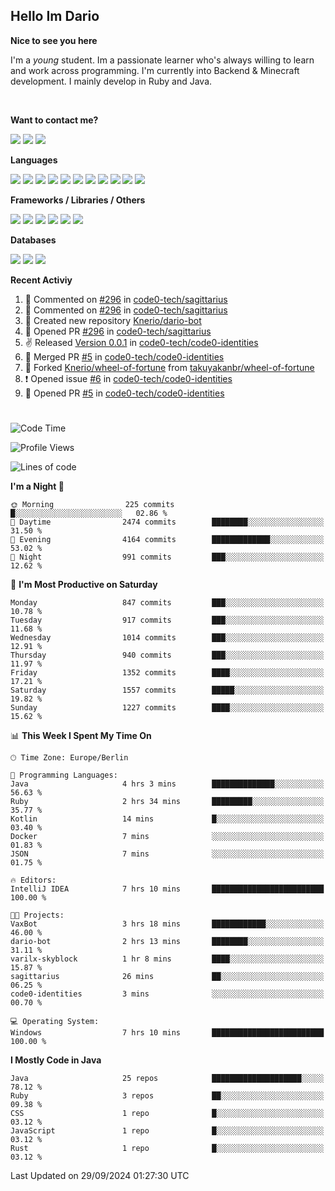 <h2>Hello Im Dario</h2>

**Nice to see you here**

I'm a *young* student. Im a passionate learner who's always willing to learn and work across
programming. I'm currently into Backend & Minecraft development. I mainly develop in Ruby and Java.

<br/>

**Want to contact me?**

<a href="https://github.com/knerio"><img src="https://img.shields.io/badge/-Github-blue?style=for-the-badge&logo=github&logoColor=white"/></a> <a href="https://discord.com/users/639416958923702292"><img src="https://img.shields.io/badge/-knerio-blue?style=for-the-badge&logo=discord&logoColor=white"/></a> <a href="https://twitch.tv/dopalos_"><img src="https://img.shields.io/badge/-twitch-blue?style=for-the-badge&logo=twitch&logoColor=white"/></a>

**Languages**

<img src="https://img.shields.io/badge/-HTML-blue?style=for-the-badge&logo=html5&logoColor=white"/> <img src="https://img.shields.io/badge/-CSS-blue?style=for-the-badge&logo=CSS3&logoColor=white"/> <img src="https://img.shields.io/badge/-Javascript-blue?style=for-the-badge&logo=javascript&logoColor=white"/> <img src="https://img.shields.io/badge/-Typescript-blue?style=for-the-badge&logo=TypeScript&logoColor=white"/> <img src="https://img.shields.io/badge/-Java-blue?style=for-the-badge&logo=java&logoColor=white"/> <img src="https://img.shields.io/badge/-Kotlin-blue?style=for-the-badge&logo=kotlin&logoColor=white"/> <img src="https://img.shields.io/badge/-SQL-blue?style=for-the-badge&logo=MYSQL&logoColor=white"/> <img src="https://img.shields.io/badge/-Markdown-blue?style=for-the-badge&logo=Markdown&logoColor=white"/> <img src="https://img.shields.io/badge/-JSON-blue?style=for-the-badge&logo=JSON&logoColor=white"/> <img src="https://img.shields.io/badge/-Git-blue?style=for-the-badge&logo=Git&logoColor=white"/> <img src="https://img.shields.io/badge/-Ruby-blue?style=for-the-badge&logo=Ruby&logoColor=white"/>
<br/>

 **Frameworks / Libraries / Others**

<img src="https://img.shields.io/badge/-Bootstrap-blue?style=for-the-badge&logo=Bootstrap&logoColor=white"/> <img src="https://img.shields.io/badge/-Node.JS-blue?style=for-the-badge&logo=node.js&logoColor=white"/> <img src="https://img.shields.io/badge/-React-blue?style=for-the-badge&logo=React&logoColor=white"/> <img src="https://img.shields.io/badge/-Express-blue?style=for-the-badge&logo=Express&logoColor=white"/> <img src="https://img.shields.io/badge/-Next.Js-blue?style=for-the-badge&logo=Next.Js&logoColor=white"/> <img src="https://img.shields.io/badge/-Ruby_On_Rails-blue?style=for-the-badge&logo=ruby-on-rails&logoColor=white"/>

**Databases**

<img src="https://img.shields.io/badge/-MongoDB-blue?style=for-the-badge&logo=mongodb&logoColor=white"/> <img src="https://img.shields.io/badge/-MariaDB-blue?style=for-the-badge&logo=MariaDB&logoColor=white"/>
<img src="https://img.shields.io/badge/-PostgreSQL-blue?style=for-the-badge&logo=PostgreSQl&logoColor=white"/>

**Recent Activiy**

<!--RECENT_ACTIVITY:start-->
1. 💬 Commented on [#296](https://github.com/code0-tech/sagittarius/pull/296#discussion_r1765661689) in [code0-tech/sagittarius](https://github.com/code0-tech/sagittarius)<br>
2. 💬 Commented on [#296](https://github.com/code0-tech/sagittarius/pull/296#discussion_r1765659967) in [code0-tech/sagittarius](https://github.com/code0-tech/sagittarius)<br>
3. 📔 Created new repository [Knerio/dario-bot](https://github.com/Knerio/dario-bot)<br>
4. 💪 Opened PR [#296](https://github.com/code0-tech/sagittarius/pull/296) in [code0-tech/sagittarius](https://github.com/code0-tech/sagittarius)<br>
5. ✌️ Released [Version 0.0.1](https://github.com/code0-tech/code0-identities/releases/tag/0.0.1) in [code0-tech/code0-identities](https://github.com/code0-tech/code0-identities)<br>
6. 🎉 Merged PR [#5](https://github.com/code0-tech/code0-identities/pull/5) in [code0-tech/code0-identities](https://github.com/code0-tech/code0-identities)<br>
7. 🔱 Forked [Knerio/wheel-of-fortune](https://github.com/Knerio/wheel-of-fortune) from [takuyakanbr/wheel-of-fortune](https://github.com/takuyakanbr/wheel-of-fortune)<br>
8. ❗️ Opened issue [#6](https://github.com/code0-tech/code0-identities/issues/6) in [code0-tech/code0-identities](https://github.com/code0-tech/code0-identities)<br>
9. 💪 Opened PR [#5](https://github.com/code0-tech/code0-identities/pull/5) in [code0-tech/code0-identities](https://github.com/code0-tech/code0-identities)<br>
<!--RECENT_ACTIVITY:end-->
 
#

<!--START_SECTION:waka-->
![Code Time](http://img.shields.io/badge/Code%20Time-544%20hrs%2054%20mins-blue)

![Profile Views](http://img.shields.io/badge/Profile%20Views-0-blue)

![Lines of code](https://img.shields.io/badge/From%20Hello%20World%20I%27ve%20Written-375.1%20thousand%20lines%20of%20code-blue)

**I'm a Night 🦉** 

```text
🌞 Morning                225 commits         █░░░░░░░░░░░░░░░░░░░░░░░░   02.86 % 
🌆 Daytime                2474 commits        ████████░░░░░░░░░░░░░░░░░   31.50 % 
🌃 Evening                4164 commits        █████████████░░░░░░░░░░░░   53.02 % 
🌙 Night                  991 commits         ███░░░░░░░░░░░░░░░░░░░░░░   12.62 % 
```
📅 **I'm Most Productive on Saturday** 

```text
Monday                   847 commits         ███░░░░░░░░░░░░░░░░░░░░░░   10.78 % 
Tuesday                  917 commits         ███░░░░░░░░░░░░░░░░░░░░░░   11.68 % 
Wednesday                1014 commits        ███░░░░░░░░░░░░░░░░░░░░░░   12.91 % 
Thursday                 940 commits         ███░░░░░░░░░░░░░░░░░░░░░░   11.97 % 
Friday                   1352 commits        ████░░░░░░░░░░░░░░░░░░░░░   17.21 % 
Saturday                 1557 commits        █████░░░░░░░░░░░░░░░░░░░░   19.82 % 
Sunday                   1227 commits        ████░░░░░░░░░░░░░░░░░░░░░   15.62 % 
```


📊 **This Week I Spent My Time On** 

```text
🕑︎ Time Zone: Europe/Berlin

💬 Programming Languages: 
Java                     4 hrs 3 mins        ██████████████░░░░░░░░░░░   56.63 % 
Ruby                     2 hrs 34 mins       █████████░░░░░░░░░░░░░░░░   35.77 % 
Kotlin                   14 mins             █░░░░░░░░░░░░░░░░░░░░░░░░   03.40 % 
Docker                   7 mins              ░░░░░░░░░░░░░░░░░░░░░░░░░   01.83 % 
JSON                     7 mins              ░░░░░░░░░░░░░░░░░░░░░░░░░   01.75 % 

🔥 Editors: 
IntelliJ IDEA            7 hrs 10 mins       █████████████████████████   100.00 % 

🐱‍💻 Projects: 
VaxBot                   3 hrs 18 mins       ████████████░░░░░░░░░░░░░   46.00 % 
dario-bot                2 hrs 13 mins       ████████░░░░░░░░░░░░░░░░░   31.11 % 
varilx-skyblock          1 hr 8 mins         ████░░░░░░░░░░░░░░░░░░░░░   15.87 % 
sagittarius              26 mins             ██░░░░░░░░░░░░░░░░░░░░░░░   06.25 % 
code0-identities         3 mins              ░░░░░░░░░░░░░░░░░░░░░░░░░   00.70 % 

💻 Operating System: 
Windows                  7 hrs 10 mins       █████████████████████████   100.00 % 
```

**I Mostly Code in Java** 

```text
Java                     25 repos            ████████████████████░░░░░   78.12 % 
Ruby                     3 repos             ██░░░░░░░░░░░░░░░░░░░░░░░   09.38 % 
CSS                      1 repo              █░░░░░░░░░░░░░░░░░░░░░░░░   03.12 % 
JavaScript               1 repo              █░░░░░░░░░░░░░░░░░░░░░░░░   03.12 % 
Rust                     1 repo              █░░░░░░░░░░░░░░░░░░░░░░░░   03.12 % 
```




 Last Updated on 29/09/2024 01:27:30 UTC
<!--END_SECTION:waka-->

